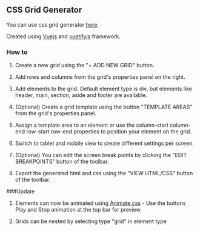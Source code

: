 ## CSS Grid Generator

You can use css grid generator [here](https://gkounas.github.io/css-grid-generator/).

Created using [Vuejs](https://vuejs.org/) and [vuetifyjs](https://vuetifyjs.com/) framework. 

### How to

1. Create a new grid using the "+ ADD NEW GRID" button. 

2. Add rows and columns from the grid's properties panel on the right.

3. Add elements to the grid. Default element type is div, but elements like header, main, section, aside and footer are available.

4. (Optional) Create a grid template using the button "TEMPLATE AREAS" from the grid's properties panel.

5. Assign a template area to an element or use the column-start column-end row-start row-end properties to position your element on the grid.

6. Switch to tablet and mobile view to create different settings per screen.

7. (Optional) You can edit the screen break points by clicking the "EDIT BREAKPOINTS" button of the toolbar.

8. Export the generated html and css using the "VIEW HTML/CSS" button of the toolbar.


###Update

1. Elements can now be animated using [Animate.css](https://github.com/daneden/animate.css) - Use the buttons Play and Stop animation at the top bar for preview.

2. Grids can be nested by selecting type "grid" in element type
